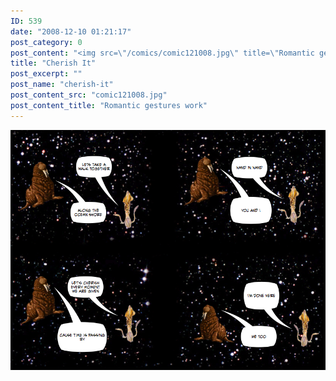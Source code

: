 ```yaml
---
ID: 539
date: "2008-12-10 01:21:17"
post_category: 0
post_content: "<img src=\"/comics/comic121008.jpg\" title=\"Romantic gestures work\" />"
title: "Cherish It"
post_excerpt: ""
post_name: "cherish-it"
post_content_src: "comic121008.jpg"
post_content_title: "Romantic gestures work"
---
```



[![Romantic gestures work](/comics-hi-res/comic121008.jpg)](/comics-hi-res/comic121008.jpg "Romantic gestures work")
